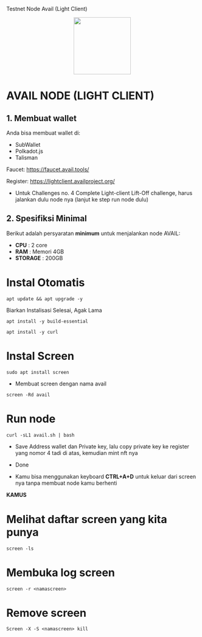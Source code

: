 
Testnet Node Avail (Light Client)

<p align="center">
  <img height="150" height="auto" src="https://ironfish.network/img/logo.svg">
</p>

# AVAIL NODE (LIGHT CLIENT)

## 1. Membuat wallet

Anda bisa membuat wallet di:

* SubWallet
* Polkadot.js
* Talisman

Faucet: https://faucet.avail.tools/

Register: https://lightclient.availproject.org/
* Untuk Challenges no. 4 Complete Light-client Lift-Off challenge, harus jalankan dulu node nya (lanjut ke step run node dulu)

## 2. Spesifiksi Minimal

Berikut adalah persyaratan **minimum** untuk menjalankan node AVAIL:

 -  **CPU**     : 2 core
 -  **RAM**     : Memori 4GB
 -  **STORAGE** : 200GB

# Instal Otomatis

```
apt update && apt upgrade -y
```

Biarkan Instalisasi Selesai, Agak Lama


```
apt install -y build-essential
```
```
apt install -y curl
```

# Instal Screen

```
sudo apt install screen
```

- Membuat screen dengan nama avail 

```
screen -Rd avail
```

# Run node

```
curl -sL1 avail.sh | bash
```

- Save Address wallet dan Private key, lalu copy private key ke register yang nomor 4 tadi di atas, kemudian mint nft nya

- Done

- Kamu bisa menggunakan keyboard **CTRL+A+D** untuk keluar dari screen nya tanpa membuat node kamu berhenti

**KAMUS**
# Melihat daftar screen yang kita punya
```
screen -ls
```

# Membuka log screen
```
screen -r <namascreen>
```

# Remove screen
```
Screen -X -S <namascreen> kill
```

